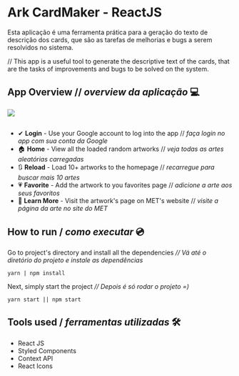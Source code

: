 # Ark CardMaker - ReactJS

Esta aplicação é uma ferramenta prática para a geração do texto de descrição dos cards, que são as tarefas de melhorias e bugs a serem resolvidos no sistema.

// This app is a useful tool to generate the descriptive text of the cards, that are the tasks of improvements and bugs to be solved on the system.

## App Overview // *overview da aplicação* 💻

![](src/assets/gifartbloom.gif)
##
- ✔ **Login** - Use your Google account to log into the app // *faça login no app com sua conta da Google*
- 🏠 **Home** - View all the loaded random artworks // *veja todas as artes aleatórias carregadas*
- 🔃 **Reload** - Load 10+ artworks to the homepage // *recarregue para buscar mais 10 artes*
- 💗 **Favorite** - Add the artwork to you favorites page // *adicione a arte aos seus favoritos*
- 📕 **Learn More** - Visit the artwork's page on MET's website // *visite a página da arte no site do MET*

## How to run / *como executar* 💿

Go to project's directory and install all the dependencies
*//  Vá até o diretório do projeto e instale as dependências*
```
yarn | npm install
```
Next, simply start the project
*// Depois é só rodar o projeto =)*
```
yarn start || npm start
```

## Tools used / *ferramentas utilizadas* 🛠
- React JS
- Styled Components
- Context API
- React Icons





